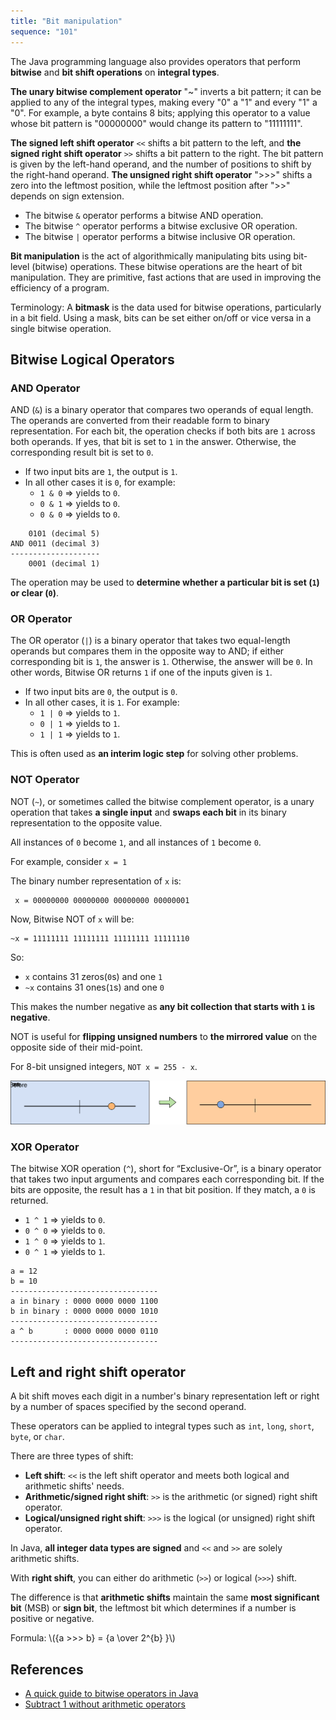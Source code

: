 ```yaml
---
title: "Bit manipulation"
sequence: "101"
---
```


The Java programming language also provides operators
that perform **bitwise** and **bit shift operations** on **integral types**.

**The unary bitwise complement operator** "~" inverts a bit pattern;
it can be applied to any of the integral types, making every "0" a "1" and every "1" a "0".
For example, a byte contains 8 bits;
applying this operator to a value whose bit pattern is "00000000" would change its pattern to "11111111".

**The signed left shift operator** `<<` shifts a bit pattern to the left,
and **the signed right shift operator** `>>` shifts a bit pattern to the right.
The bit pattern is given by the left-hand operand, and the number of positions to shift by the right-hand operand.
**The unsigned right shift operator** ">>>" shifts a zero into the leftmost position,
while the leftmost position after ">>" depends on sign extension.

- The bitwise `&` operator performs a bitwise AND operation.
- The bitwise `^` operator performs a bitwise exclusive OR operation.
- The bitwise `|` operator performs a bitwise inclusive OR operation.

**Bit manipulation** is the act of algorithmically manipulating bits using bit-level (bitwise) operations.
These bitwise operations are the heart of bit manipulation.
They are primitive, fast actions that are used in improving the efficiency of a program.

Terminology: A **bitmask** is the data used for bitwise operations, particularly in a bit field.
Using a mask, bits can be set either on/off or vice versa in a single bitwise operation.

## Bitwise Logical Operators

### AND Operator

AND (`&`) is a binary operator that compares two operands of equal length.
The operands are converted from their readable form to binary representation.
For each bit, the operation checks if both bits are `1` across both operands.
If yes, that bit is set to `1` in the answer.
Otherwise, the corresponding result bit is set to `0`.

- If two input bits are `1`, the output is `1`.
- In all other cases it is `0`, for example:
  - `1 & 0` => yields to `0`.
  - `0 & 1` => yields to `0`.
  - `0 & 0` => yields to `0`.

```text
    0101 (decimal 5)
AND 0011 (decimal 3)
--------------------
    0001 (decimal 1)
```

The operation may be used to **determine whether a particular bit is set (`1`) or clear (`0`)**.

### OR Operator

The OR operator (`|`) is a binary operator that takes two equal-length operands
but compares them in the opposite way to AND;
if either corresponding bit is `1`, the answer is `1`.
Otherwise, the answer will be `0`.
In other words, Bitwise OR returns `1` if one of the inputs given is `1`.

- If two input bits are `0`, the output is `0`.
- In all other cases, it is `1`. For example:
  - `1 | 0` => yields to `1`.
  - `0 | 1` => yields to `1`.
  - `1 | 1` => yields to `1`.

This is often used as **an interim logic step** for solving other problems.

### NOT Operator

NOT (`~`), or sometimes called the bitwise complement operator, is a unary operation
that takes **a single input** and **swaps each bit** in its binary representation to the opposite value.

All instances of `0` become `1`, and all instances of `1` become `0`.

For example, consider `x = 1`

The binary number representation of `x` is:

```text
 x = 00000000 00000000 00000000 00000001
```

Now, Bitwise NOT of `x` will be:

```text
~x = 11111111 11111111 11111111 11111110
```

So:

- `x` contains 31 zeros(`0`s) and one `1`
- `~x` contains 31 ones(`1`s) and one `0`

This makes the number negative as **any bit collection that starts with `1` is negative**.

NOT is useful for **flipping unsigned numbers** to **the mirrored value** on the opposite side of their mid-point.

For 8-bit unsigned integers, `NOT x = 255 - x`.

![](/assets/images/java/core/bit-manipulation-not-x.svg)

### XOR Operator

The bitwise XOR operation (`^`), short for “Exclusive-Or”, is a binary operator
that takes two input arguments and compares each corresponding bit.
If the bits are opposite, the result has a `1` in that bit position.
If they match, a `0` is returned.

- `1 ^ 1` => yields to `0`.
- `0 ^ 0` => yields to `0`.
- `1 ^ 0` => yields to `1`.
- `0 ^ 1` => yields to `1`.

```text
a = 12
b = 10
---------------------------------
a in binary : 0000 0000 0000 1100
b in binary : 0000 0000 0000 1010
---------------------------------
a ^ b       : 0000 0000 0000 0110
---------------------------------
```

## Left and right shift operator

A bit shift moves each digit in a number's binary representation left or right
by a number of spaces specified by the second operand.

These operators can be applied to integral types such as `int`, `long`, `short`, `byte`, or `char`.

There are three types of shift:

- **Left shift**: `<<` is the left shift operator and meets both logical and arithmetic shifts' needs.
- **Arithmetic/signed right shift**: `>>` is the arithmetic (or signed) right shift operator.
- **Logical/unsigned right shift**: `>>>` is the logical (or unsigned) right shift operator.

In Java, **all integer data types are signed** and `<<` and `>>` are solely arithmetic shifts.

With **right shift**, you can either do arithmetic (`>>`) or logical (`>>>`) shift.

The difference is that **arithmetic shifts** maintain the same **most significant bit** (MSB) or **sign bit**,
the leftmost bit which determines if a number is positive or negative.

<p>
    Formula: \({a >>> b} = {a \over 2^{b} }\)
</p>





## References

- [A quick guide to bitwise operators in Java](https://www.educative.io/blog/bit-manipulation-in-java)
- [Subtract 1 without arithmetic operators](https://www.geeksforgeeks.org/subtract-1-without-arithmetic-operators/)

